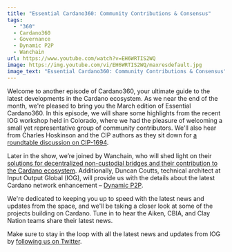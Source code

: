 ```yaml
---
title: "Essential Cardano360: Community Contributions & Consensus"
tags:
  - "360"
  - Cardano360
  - Governance
  - Dynamic P2P
  - Wanchain
url: https://www.youtube.com/watch?v=EH6WRTIS2WQ
image: https://img.youtube.com/vi/EH6WRTIS2WQ/maxresdefault.jpg
image_text: "Essential Cardano360: Community Contributions & Consensus"
---
```


Welcome to another episode of Cardano360, your ultimate guide to the latest developments in the Cardano ecosystem. As we near the end of the month, we're pleased to bring you the March edition of Essential Cardano360. In this episode, we will share some highlights from the recent IOG workshop held in Colorado, where we had the pleasure of welcoming a small yet representative group of community contributors. We'll also hear from Charles Hoskinson and the CIP authors as they sit down for [a roundtable discussion on CIP-1694](https://www.essentialcardano.io/video/cip-1694-community-workshop).

Later in the show, we’re joined by Wanchain, who will shed light on their [solutions for decentralized non-custodial bridges and their contribution to the Cardano ecosystem](https://www.essentialcardano.io/article/bridges-and-sidechains-wanchain-making-cardano-interoperable). Additionally, Duncan Coutts, technical architect at Input Output Global (IOG), will provide us with the details about the latest Cardano network enhancement – [Dynamic P2P](https://www.essentialcardano.io/article/dynamic-p2p-is-available-on-mainnet).

We're dedicated to keeping you up to speed with the latest news and updates from the space, and we'll be taking a closer look at some of the projects building on Cardano. Tune in to hear the Aiken, CBIA, and Clay Nation teams share their latest news.

Make sure to stay in the loop with all the latest news and updates from IOG by [following us on Twitter](https://twitter.com/InputOutputHK).
